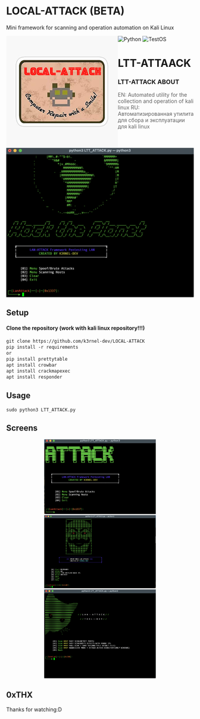 # LOCAL-ATTACK (BETA)
 Mini framework for scanning and operation automation on Kali Linux

![Python](https://img.shields.io/badge/Language-Python-blue?style=for-the-badge&logo=python)
![TestOS](https://img.shields.io/badge/OS-Kali_Linux-red?style=for-the-badge&logo=linux)
<img alt="logo" align="left" width="300" height="300" src="https://github.com/K3rnel-Dev/LOCAL-ATTACK/blob/main/screens/logo.png">
<h1>LTT-ATTAACK</h1>

### LTT-ATTACK ABOUT
> EN:
> Automated utility for the collection and operation of kali linux
> RU:
> Автоматизированная утилита для сбора и эксплуатации для kali linux
</br>

<img alt="screen" align="center" src="https://github.com/K3rnel-Dev/LOCAL-ATTACK/blob/main/screens/4.png">


## Setup

#### Clone the repository (work with kali linux repository!!!)
```shell
git clone https://github.com/k3rnel-dev/LOCAL-ATTACK
pip install -r requirements
or
pip install prettytable
apt install crowbar
apt install crackmapexec
apt install responder
```

## Usage
```shell
sudo python3 LTT_ATTACK.py
```

## Screens
<p float="left" align="center">
  <img alt="left-1" width="300" src="https://github.com/K3rnel-Dev/LOCAL-ATTACK/blob/main/screens/1.png">
  <img alt="left-1" width="300" src="https://github.com/K3rnel-Dev/LOCAL-ATTACK/blob/main/screens/2.png">
  <img alt="left-1" width="300" src="https://github.com/K3rnel-Dev/LOCAL-ATTACK/blob/main/screens/3.png">
</p> 

## 0xTHX
Thanks for watching:D